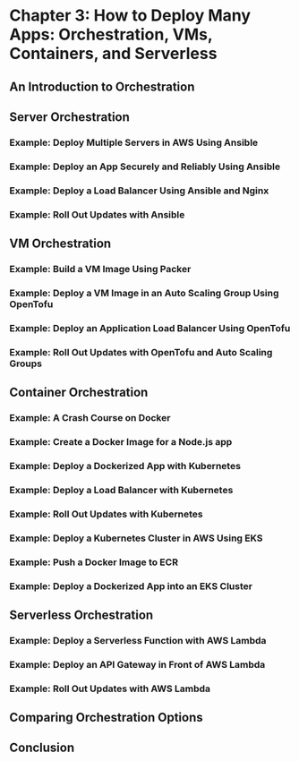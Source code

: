 # Chapter 3: How to Deploy Many Apps: Orchestration, VMs, Containers, and Serverless

## An Introduction to Orchestration

## Server Orchestration

### Example: Deploy Multiple Servers in AWS Using Ansible

### Example: Deploy an App Securely and Reliably Using Ansible

### Example: Deploy a Load Balancer Using Ansible and Nginx

### Example: Roll Out Updates with Ansible

## VM Orchestration

### Example: Build a VM Image Using Packer

### Example: Deploy a VM Image in an Auto Scaling Group Using OpenTofu

### Example: Deploy an Application Load Balancer Using OpenTofu

### Example: Roll Out Updates with OpenTofu and Auto Scaling Groups

## Container Orchestration

### Example: A Crash Course on Docker

### Example: Create a Docker Image for a Node.js app

### Example: Deploy a Dockerized App with Kubernetes

### Example: Deploy a Load Balancer with Kubernetes

### Example: Roll Out Updates with Kubernetes

### Example: Deploy a Kubernetes Cluster in AWS Using EKS

### Example: Push a Docker Image to ECR

### Example: Deploy a Dockerized App into an EKS Cluster

## Serverless Orchestration

### Example: Deploy a Serverless Function with AWS Lambda

### Example: Deploy an API Gateway in Front of AWS Lambda

### Example: Roll Out Updates with AWS Lambda

## Comparing Orchestration Options

## Conclusion
